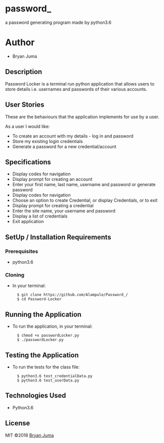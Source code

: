 # password_
a password generating program  made by python3.6
# Author 
* Bryan Juma
## Description
Password Locker is a terminal run python application that allows users to store details i.e. usernames and passwords of their various accounts.

## User Stories
These are the behaviours that the application implements for use by a user.

As a user I would like:
* To create an account with my details - log in and password
* Store my existing login credentials
* Generate a password for a new credential/account

## Specifications
* Display codes for navigation
* Display prompt for creating an account
* Enter your first name, last name, username and password or generate password
* Display codes for navigation
* Choose an option to create Credential, or display Credentials, or to exit 
* Display prompt for creating a credential
* Enter the site name, your username and password 
* Display a list of credentials 
* Exit application

## SetUp / Installation Requirements
### Prerequisites
* python3.6

### Cloning
* In your terminal:
        
        $ git clone https://github.com/Alampulo/Password_/
        $ cd Password-Locker

## Running the Application
* To run the application, in your terminal:

        $ chmod +x passwordLocker.py
        $ ./passwordLocker.py
        
## Testing the Application
* To run the tests for the class file:

        $ python3.6 test_credentialData.py
        $ python3.6 test_userData.py

        
## Technologies Used
* Python3.6

## License
MIT &copy;2018 [Bryan Juma](https://github.com/Alampulo/)
